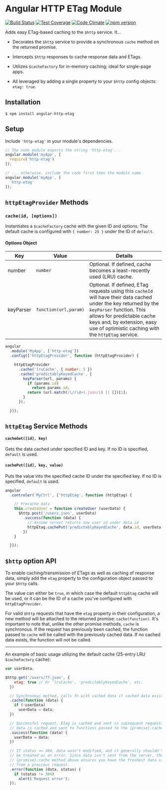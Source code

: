 # Angular HTTP ETag Module

[![Build Status](https://travis-ci.org/shaungrady/angular-http-etag.svg?branch=master)](https://travis-ci.org/shaungrady/angular-http-etag)
[![Test Coverage](https://codeclimate.com/github/shaungrady/angular-http-etag/badges/coverage.svg)](https://codeclimate.com/github/shaungrady/angular-http-etag/coverage)
[![Code Climate](https://codeclimate.com/github/shaungrady/angular-http-etag/badges/gpa.svg)](https://codeclimate.com/github/shaungrady/angular-http-etag)
[![npm version](https://badge.fury.io/js/angular-http-etag.svg)](http://badge.fury.io/js/angular-http-etag)

Adds easy ETag-based caching to the `$http` service. It...

* Decorates the `$http` service to provide a synchronous `cache` method on the
returned promise.

* Intercepts `$http` responses to cache response data and ETags.

* Utilizes `$cacheFactory` for in-memory caching; ideal for single-page apps.

* All leveraged by adding a single property to your `$http` config objects: `etag: true`.


## Installation

`$ npm install angular-http-etag`


## Setup

Include `'http-etag'` in your module's dependencies.

``` javascript
// The node module exports the string 'http-etag'...
angular.module('myApp', [
  require('http-etag')
]);

// ... otherwise, include the code first then the module name
angular.module('myApp', [
  'http-etag'
]);
```

## `httpEtagProvider` Methods
### `cache(id, [options])`
Instantiates a `$cacheFactory` cache with the given ID and options.
The default cache is configured with `{ number: 25 }` under the ID of `default`.

#### Options Object
| Key | Value | Details |
|-----|-------|---------|
| number | `number` |  Optional. If defined, cache becomes a least-recently used (LRU) cache. |
| keyParser | `function(url,param)` | Optional. If defined, ETag requests using this `cacheId` will have their data cached under the key returned by the `keyParser` function. This allows for predictable cache keys and, by extension, easy use of optimistic caching with the `httpEtag` service.



``` javascript
angular
  .module('MyApp', ['http-etag'])
  .config(['httpEtagProvider', function (httpEtagProvider) {

    httpEtagProvider
      .cache('lruCache', { number: 5 })
      .cache('predictablyKeyedCache', {
        keyParser(url, params) {
          if (params.id)
            return params.id;
          return (url.match(/\/(\d+).json/i) || [])[1];
        }
      });

  }]);
```


## `httpEtag` Service Methods

#### `cacheGet([id], key)`
Gets the data cached under specified ID and key. If no ID is specified, `default` is used.

#### `cachePut([id], key, value)`
Puts the value into the specified cache ID under the specified key. If no ID is specified, `default` is used.


``` javascript
angular
  .controler('MyCtrl', ['httpEtag', function (httpEtag) {

    // Precache data
    this.createUser = function createUser (userData) {
      $http.post('/users.json', userData)
        .success(function (data) {
          // Assume server returns new user id under data.id
          httpEtag.cachePut('predictablyKeyedCache', data.id, userData);
        })
    }

  }]);
```



## `$http` option API

To enable caching/transmission of ETags as well as caching of response data, simply
add the `etag` property to the configuration object passed to your `$http` calls.

The value can either be `true`, in which case the default `httpEtag` cache will
be used, or it can be the ID of a cache you've configured with `httpEtagProvider`.

For valid `$http` requests that have the `etag` property in their configuration,
a new method will be attached to the returned promise: `cache(function)`. It's
important to note that, unlike the other promise methods, `cache` is synchronous.
If the request has previously been cached, the function passed to `cache` will
be called with the previously cached data. If no cached data exists, the function
will not be called.

---

An example of basic usage utilizing the default cache (25-entry LRU `$cacheFactory` cache):

``` javascript
var userData;

$http.get('/users/77.json', {
    etag: true // Or 'lruCache', 'predictablyKeyedCache', etc.
  })

  // Synchronous method, calls fn with cached data if cached data exists
  .cache(function (data) {
    if (!userData)
      userData = data;
  })

  // Successful request, ETag is cached and sent in subsequent requests, response
  // data is cached and sent to functions passed to the {promise}.cache method
  .success(function (data) {
    userData = data;
  })

  // If status == 304, data wasn't modified, and it generally shouldn't
  // be treated as an error. Since data isn't sent from the server, the
  // {promise}.cache method above ensures you have the freshest data cached
  // from a previous request.
  .error(function (data, status) {
    if (status != 304)
      alert('Request error');
  });
```
